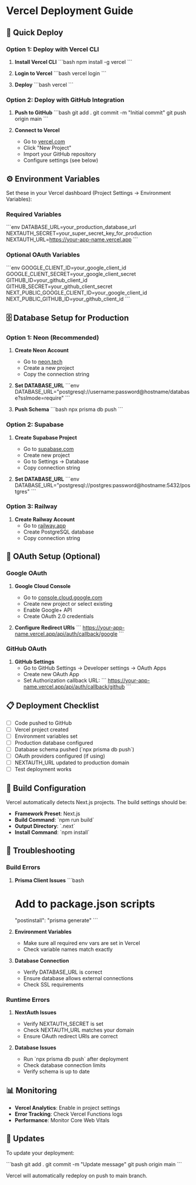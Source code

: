 # Vercel Deployment Guide

## 🚀 Quick Deploy

### Option 1: Deploy with Vercel CLI

1. **Install Vercel CLI**
   \`\`\`bash
   npm install -g vercel
   \`\`\`

2. **Login to Vercel**
   \`\`\`bash
   vercel login
   \`\`\`

3. **Deploy**
   \`\`\`bash
   vercel
   \`\`\`

### Option 2: Deploy with GitHub Integration

1. **Push to GitHub**
   \`\`\`bash
   git add .
   git commit -m "Initial commit"
   git push origin main
   \`\`\`

2. **Connect to Vercel**
   - Go to [vercel.com](https://vercel.com)
   - Click "New Project"
   - Import your GitHub repository
   - Configure settings (see below)

## ⚙️ Environment Variables

Set these in your Vercel dashboard (Project Settings → Environment Variables):

### Required Variables
\`\`\`env
DATABASE_URL=your_production_database_url
NEXTAUTH_SECRET=your_super_secret_key_for_production
NEXTAUTH_URL=https://your-app-name.vercel.app
\`\`\`

### Optional OAuth Variables
\`\`\`env
GOOGLE_CLIENT_ID=your_google_client_id
GOOGLE_CLIENT_SECRET=your_google_client_secret
GITHUB_ID=your_github_client_id
GITHUB_SECRET=your_github_client_secret
NEXT_PUBLIC_GOOGLE_CLIENT_ID=your_google_client_id
NEXT_PUBLIC_GITHUB_ID=your_github_client_id
\`\`\`

## 🗄️ Database Setup for Production

### Option 1: Neon (Recommended)

1. **Create Neon Account**
   - Go to [neon.tech](https://neon.tech)
   - Create a new project
   - Copy the connection string

2. **Set DATABASE_URL**
   \`\`\`env
   DATABASE_URL="postgresql://username:password@hostname/database?sslmode=require"
   \`\`\`

3. **Push Schema**
   \`\`\`bash
   npx prisma db push
   \`\`\`

### Option 2: Supabase

1. **Create Supabase Project**
   - Go to [supabase.com](https://supabase.com)
   - Create new project
   - Go to Settings → Database
   - Copy connection string

2. **Set DATABASE_URL**
   \`\`\`env
   DATABASE_URL="postgresql://postgres:password@hostname:5432/postgres"
   \`\`\`

### Option 3: Railway

1. **Create Railway Account**
   - Go to [railway.app](https://railway.app)
   - Create PostgreSQL database
   - Copy connection string

## 🔐 OAuth Setup (Optional)

### Google OAuth

1. **Google Cloud Console**
   - Go to [console.cloud.google.com](https://console.cloud.google.com)
   - Create new project or select existing
   - Enable Google+ API
   - Create OAuth 2.0 credentials

2. **Configure Redirect URIs**
   \`\`\`
   https://your-app-name.vercel.app/api/auth/callback/google
   \`\`\`

### GitHub OAuth

1. **GitHub Settings**
   - Go to GitHub Settings → Developer settings → OAuth Apps
   - Create new OAuth App
   - Set Authorization callback URL:
   \`\`\`
   https://your-app-name.vercel.app/api/auth/callback/github
   \`\`\`

## 📋 Deployment Checklist

- [ ] Code pushed to GitHub
- [ ] Vercel project created
- [ ] Environment variables set
- [ ] Production database configured
- [ ] Database schema pushed (\`npx prisma db push\`)
- [ ] OAuth providers configured (if using)
- [ ] NEXTAUTH_URL updated to production domain
- [ ] Test deployment works

## 🔧 Build Configuration

Vercel automatically detects Next.js projects. The build settings should be:

- **Framework Preset**: Next.js
- **Build Command**: \`npm run build\`
- **Output Directory**: \`.next\`
- **Install Command**: \`npm install\`

## 🚨 Troubleshooting

### Build Errors

1. **Prisma Client Issues**
   \`\`\`bash
   # Add to package.json scripts
   "postinstall": "prisma generate"
   \`\`\`

2. **Environment Variables**
   - Make sure all required env vars are set in Vercel
   - Check variable names match exactly

3. **Database Connection**
   - Verify DATABASE_URL is correct
   - Ensure database allows external connections
   - Check SSL requirements

### Runtime Errors

1. **NextAuth Issues**
   - Verify NEXTAUTH_SECRET is set
   - Check NEXTAUTH_URL matches your domain
   - Ensure OAuth redirect URIs are correct

2. **Database Issues**
   - Run \`npx prisma db push\` after deployment
   - Check database connection limits
   - Verify schema is up to date

## 📊 Monitoring

- **Vercel Analytics**: Enable in project settings
- **Error Tracking**: Check Vercel Functions logs
- **Performance**: Monitor Core Web Vitals

## 🔄 Updates

To update your deployment:

\`\`\`bash
git add .
git commit -m "Update message"
git push origin main
\`\`\`

Vercel will automatically redeploy on push to main branch.
